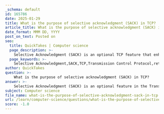 ```yaml
---
_schema: default
id: 165786
date: 2025-01-29
title: What is the purpose of selective acknowledgment (SACK) in TCP?
article_title: What is the purpose of selective acknowledgment (SACK) in TCP?
date_format: MMM DD, YYYY
post_on_text: Posted on
seo:
  title: QuickTakes | Computer science
  page_description: >-
    Selective Acknowledgment (SACK) is an optional TCP feature that enhances data transmission efficiency by allowing the receiver to indicate which segments have been successfully received, enabling targeted retransmissions and improving performance in lossy networks.
  page_keywords: >-
    Selective Acknowledgment,SACK,TCP,Transmission Control Protocol,retransmission,out-of-order segments,network efficiency,three-way handshake,throughput,packet loss
author: QuickTakes
question: >-
    What is the purpose of selective acknowledgment (SACK) in TCP?
answer: >-
    Selective Acknowledgment (SACK) is an optional feature in the Transmission Control Protocol (TCP) that enhances the efficiency of data transmission, particularly in scenarios where packet loss occurs. The primary purpose of SACK is to allow the receiver to inform the sender about which segments of data have been successfully received, including those that may have arrived out of order.\n\n### Key Functions of SACK:\n\n1. **Efficient Retransmissions**: \n   - When a segment is lost during transmission, the sender typically needs to retransmit that segment and all subsequent segments. However, with SACK, the receiver can specify exactly which segments have been received. This means the sender can retransmit only the missing segments, rather than all segments that follow the lost one. This selective retransmission reduces unnecessary data transfer and improves overall network efficiency.\n\n2. **Handling Out-of-Order Segments**: \n   - SACK allows the receiver to acknowledge non-contiguous segments. This is particularly useful in networks where packets may take different paths and arrive at the destination in a different order than they were sent. By acknowledging out-of-order segments, SACK helps maintain the flow of data and ensures that the sender is aware of which segments need to be resent.\n\n3. **Negotiation During Connection Setup**: \n   - SACK is negotiated during the TCP three-way handshake. If both the sender and receiver support SACK, they can utilize this feature to enhance their communication session.\n\n4. **Improved Throughput**: \n   - By minimizing the amount of data that needs to be retransmitted, SACK can lead to improved throughput in TCP connections, especially in high-latency or lossy networks.\n\n### Conclusion:\nIn summary, the purpose of Selective Acknowledgment (SACK) in TCP is to improve the efficiency of data transmission by allowing the receiver to inform the sender about which segments have been successfully received, thus enabling targeted retransmissions of only the missing segments. This feature is crucial for maintaining high performance in TCP communications, particularly in challenging network conditions.
subject: Computer science
file_name: what-is-the-purpose-of-selective-acknowledgment-sack-in-tcp.md
url: /learn/computer-science/questions/what-is-the-purpose-of-selective-acknowledgment-sack-in-tcp
score: -1.0
---
```


&nbsp;